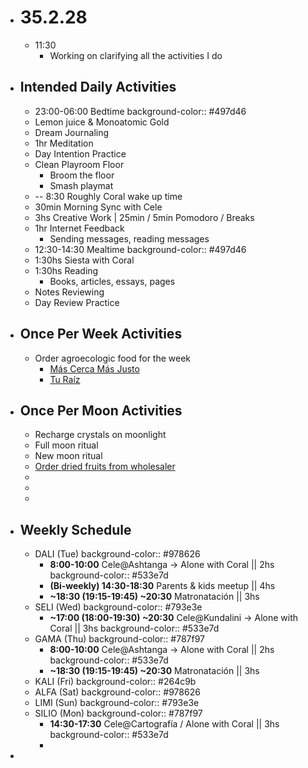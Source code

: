 - # 35.2.28
	- 11:30
		- Working on clarifying all the activities I do
- ## Intended Daily Activities
	- 23:00-06:00 Bedtime
	  background-color:: #497d46
	- Lemon juice & Monoatomic Gold
	- Dream Journaling
	- 1hr Meditation
	- Day Intention Practice
	- Clean Playroom Floor
		- Broom the floor
		- Smash playmat
	- -- 8:30 Roughly Coral wake up time
	- 30min Morning Sync with Cele
	- 3hs Creative Work | 25min / 5min Pomodoro / Breaks
	- 1hr Internet Feedback
		- Sending messages, reading messages
	- 12:30-14:30 Mealtime
	  background-color:: #497d46
	- 1:30hs Siesta with Coral
	- 1:30hs Reading
		- Books, articles, essays, pages
	- Notes Reviewing
	- Day Review Practice
- ## Once Per Week Activities
	- Order agroecologic food for the week
		- [Más Cerca Más Justo](https://mcmjatlantica.org/)
		- [Tu Raíz](https://www.turaiz.com.ar)
- ## Once Per Moon Activities
	- Recharge crystals on moonlight
	- Full moon ritual
	- New moon ritual
	- [Order dried fruits from wholesaler](http://nutristock.com.ar/)
	-
	-
	-
- ## Weekly Schedule
	- DALI (Tue)
	  background-color:: #978626
		- **8:00-10:00**  Cele@Ashtanga -> Alone with Coral || 2hs
		  background-color:: #533e7d
		- **(Bi-weekly) 14:30-18:30**  Parents & kids meetup || 4hs
		- **~18:30 (19:15-19:45) ~20:30** Matronatación || 3hs
	- SELI (Wed)
	  background-color:: #793e3e
		- **~17:00 (18:00-19:30) ~20:30** Cele@Kundalini -> Alone with Coral || 3hs
		  background-color:: #533e7d
	- GAMA (Thu)
	  background-color:: #787f97
		- **8:00-10:00** Cele@Ashtanga -> Alone with Coral || 2hs
		  background-color:: #533e7d
		- **~18:30 (19:15-19:45) ~20:30** Matronatación || 3hs
	- KALI (Fri)
	  background-color:: #264c9b
	- ALFA (Sat)
	  background-color:: #978626
	- LIMI (Sun)
	  background-color:: #793e3e
	- SILIO (Mon)
	  background-color:: #787f97
		- **14:30-17:30** Cele@Cartografía / Alone with Coral || 3hs
		  background-color:: #533e7d
		-
-